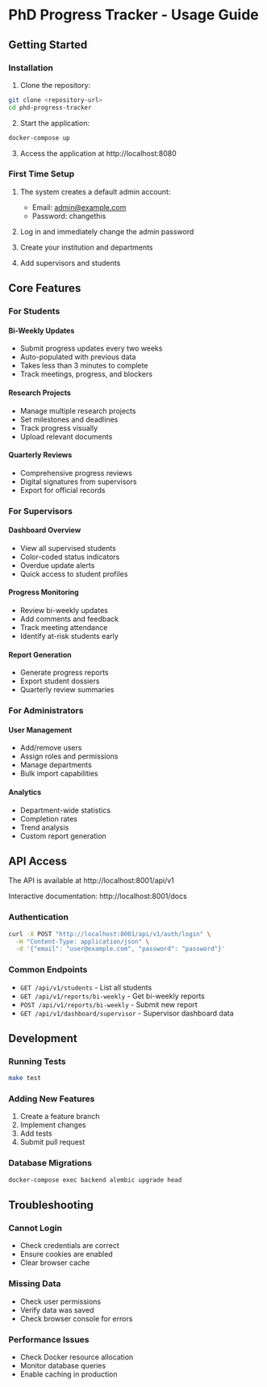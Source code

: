 # PhD Progress Tracker - Usage Guide

## Getting Started

### Installation

1. Clone the repository:
```bash
git clone <repository-url>
cd phd-progress-tracker
```

2. Start the application:
```bash
docker-compose up
```

3. Access the application at http://localhost:8080

### First Time Setup

1. The system creates a default admin account:
   - Email: admin@example.com
   - Password: changethis

2. Log in and immediately change the admin password

3. Create your institution and departments

4. Add supervisors and students

## Core Features

### For Students

#### Bi-Weekly Updates
- Submit progress updates every two weeks
- Auto-populated with previous data
- Takes less than 3 minutes to complete
- Track meetings, progress, and blockers

#### Research Projects
- Manage multiple research projects
- Set milestones and deadlines
- Track progress visually
- Upload relevant documents

#### Quarterly Reviews
- Comprehensive progress reviews
- Digital signatures from supervisors
- Export for official records

### For Supervisors

#### Dashboard Overview
- View all supervised students
- Color-coded status indicators
- Overdue update alerts
- Quick access to student profiles

#### Progress Monitoring
- Review bi-weekly updates
- Add comments and feedback
- Track meeting attendance
- Identify at-risk students early

#### Report Generation
- Generate progress reports
- Export student dossiers
- Quarterly review summaries

### For Administrators

#### User Management
- Add/remove users
- Assign roles and permissions
- Manage departments
- Bulk import capabilities

#### Analytics
- Department-wide statistics
- Completion rates
- Trend analysis
- Custom report generation

## API Access

The API is available at http://localhost:8001/api/v1

Interactive documentation: http://localhost:8001/docs

### Authentication
```bash
curl -X POST "http://localhost:8001/api/v1/auth/login" \
  -H "Content-Type: application/json" \
  -d '{"email": "user@example.com", "password": "password"}'
```

### Common Endpoints
- `GET /api/v1/students` - List all students
- `GET /api/v1/reports/bi-weekly` - Get bi-weekly reports
- `POST /api/v1/reports/bi-weekly` - Submit new report
- `GET /api/v1/dashboard/supervisor` - Supervisor dashboard data

## Development

### Running Tests
```bash
make test
```

### Adding New Features
1. Create a feature branch
2. Implement changes
3. Add tests
4. Submit pull request

### Database Migrations
```bash
docker-compose exec backend alembic upgrade head
```

## Troubleshooting

### Cannot Login
- Check credentials are correct
- Ensure cookies are enabled
- Clear browser cache

### Missing Data
- Check user permissions
- Verify data was saved
- Check browser console for errors

### Performance Issues
- Check Docker resource allocation
- Monitor database queries
- Enable caching in production
